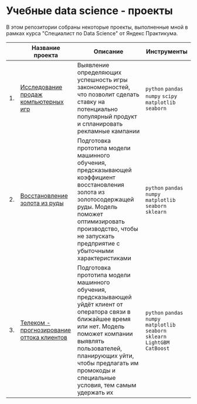 # Учебные data science - проекты 

В этом репозитории собраны некоторые проекты, выполненные мной в рамках курса "Специалист по Data Science" от Яндекс Практикума.

|      | Название проекта                | Описание                                                     | Инструменты                                                         |
| ---- | ------------------------------------------------------------ | ------------------------------------------------------------ | ------------------------------------------------------------ |
| 1.   | [Исследование продаж компьютерных игр](https://github.com/apashina/data-science-yandex-praktikum/tree/main/Exploring_video_game_market) | Выявление определяющих успешность игры закономерностей, что позволит сделать ставку на потенциально популярный продукт и спланировать рекламные кампании | `python` `pandas` `numpy` `scipy` `matplotlib` `seaborn`       |
| 2.   | [Восстановление золота из руды](https://github.com/apashina/data-science-yandex-praktikum/tree/main/Recovery_of_gold_from_ore) | Подготовка прототипа модели машинного обучения, предсказывающей коэффициент восстановления золота из золотосодержащей руды. Модель поможет оптимизировать производство, чтобы не запускать предприятие с убыточными характеристиками  | `python` `pandas` `numpy` `matplotlib` `seaborn` `sklearn` |
| 3.   | [Телеком - прогнозирование оттока клиентов](https://github.com/apashina/data-science-yandex-praktikum/tree/main/Telecom_forecasting_customer_churn) | Подготовка прототипа модели машинного обучения, предсказывающей уйдёт клиент от оператора связи в ближайшее время или нет. Модель поможет компании выявлять пользователей, планирующих уйти, чтобы предлагать им промокоды и специальные условия, тем самым удержать их            | `python` `pandas` `numpy` `matplotlib` `seaborn` `sklearn` `LightGBM` `CatBoost` |
